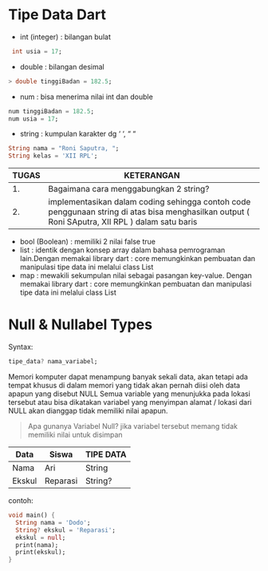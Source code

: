 # Tipe Data Dart
-	int (integer)	: bilangan bulat
  ```dart
   int usia = 17;
```
-	double 		: bilangan desimal
  ```dart
  > double tinggiBadan = 182.5;
```
-	num       : bisa menerima nilai int dan double
  ```dart
  num tinggiBadan = 182.5;
num usia = 17;
````
-	string		: kumpulan karakter dg ‘ ‘, “ “
  ```dart
String nama = "Roni Saputra, ";
String kelas = 'XII RPL';
```
|TUGAS | KETERANGAN |
|------|------------|
|1.| Bagaimana cara menggabungkan 2 string? |
|2.| implementasikan dalam coding sehingga contoh code penggunaan string di atas bisa menghasilkan output ( Roni SAputra, XII RPL  ) dalam satu baris |


-	bool (Boolean)	: memiliki 2 nilai false true
-	list : identik dengan konsep array dalam bahasa pemrograman lain.Dengan memakai library dart : core memungkinkan pembuatan dan manipulasi tipe data ini melalui class List 
-	map : mewakili sekumpulan nilai sebagai pasangan key-value. Dengan memakai library dart : core memungkinkan pembuatan dan manipulasi tipe data ini melalui class List 

  
# Null & Nullabel Types
Syntax:
```dart
tipe_data? nama_variabel;
```
Memori komputer dapat menampung banyak sekali data, akan tetapi ada tempat khusus di dalam memori yang tidak akan pernah diisi oleh data apapun yang disebut NULL 
Semua variable yang menunjukka pada lokasi tersebut atau bisa dikatakan variabel yang menyimpan alamat / lokasi dari NULL akan dianggap tidak memiliki nilai apapun.

>Apa gunanya Variabel Null?
>jika variabel tersebut memang tidak memiliki nilai untuk disimpan

|Data | Siswa	| TIPE DATA |
|-----|-------|-----------|
|Nama	| Ari |	String |
|Ekskul | 	Reparasi | String? | 	

contoh:
```dart
void main() {
  String nama = 'Dodo';
  String? ekskul = 'Reparasi';
  ekskul = null;
  print(nama);
  print(ekskul);
}
```
